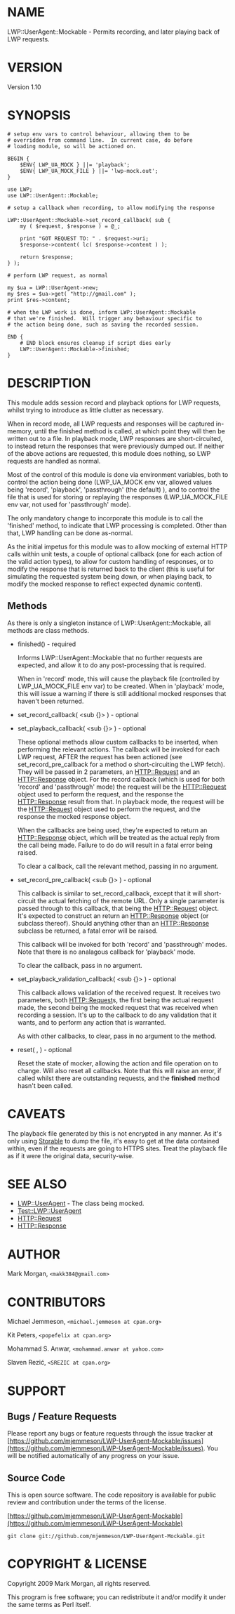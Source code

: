 # NAME

LWP::UserAgent::Mockable - Permits recording, and later playing back of LWP requests.

# VERSION

Version 1.10

# SYNOPSIS

    # setup env vars to control behaviour, allowing them to be
    # overridden from command line.  In current case, do before
    # loading module, so will be actioned on.

    BEGIN {
        $ENV{ LWP_UA_MOCK } ||= 'playback';
        $ENV{ LWP_UA_MOCK_FILE } ||= 'lwp-mock.out';
    }

    use LWP;
    use LWP::UserAgent::Mockable;

    # setup a callback when recording, to allow modifying the response

    LWP::UserAgent::Mockable->set_record_callback( sub {
        my ( $request, $response ) = @_;

        print "GOT REQUEST TO: " . $request->uri;
        $response->content( lc( $response->content ) );

        return $response;
    } );

    # perform LWP request, as normal

    my $ua = LWP::UserAgent->new;
    my $res = $ua->get( "http://gmail.com" );
    print $res->content;

    # when the LWP work is done, inform LWP::UserAgent::Mockable
    # that we're finished.  Will trigger any behaviour specific to
    # the action being done, such as saving the recorded session.

    END {
        # END block ensures cleanup if script dies early
        LWP::UserAgent::Mockable->finished;
    }

# DESCRIPTION

This module adds session record and playback options for LWP requests, whilst
trying to introduce as little clutter as necessary.

When in record mode, all LWP requests and responses will be captured in-memory,
until the finished method is called, at which point they will then be written
out to a file.  In playback mode, LWP responses are short-circuited, to instead
return the responses that were previously dumped out.  If neither of the above
actions are requested, this module does nothing, so LWP requests are handled as
normal.

Most of the control of this module is done via environment variables, both to
control the action being done (LWP\_UA\_MOCK env var, allowed values being
'record', 'playback', 'passthrough' (the default) ), and to control the file
that is used for storing or replaying the responses (LWP\_UA\_MOCK\_FILE env var,
not used for 'passthrough' mode).

The only mandatory change to incorporate this module is to call the 'finished'
method, to indicate that LWP processing is completed.  Other than that, LWP
handling can be done as-normal.

As the initial impetus for this module was to allow mocking of external HTTP
calls within unit tests, a couple of optional callback (one for each action of
the valid action types), to allow for custom handling of responses, or to modify
the response that is returned back to the client (this is useful for simulating
the requested system being down, or when playing back, to modify the mocked
response to reflect expected dynamic content).

## Methods

As there is only a singleton instance of LWP::UserAgent::Mockable, all methods
are class methods.

- finished() - required

    Informs LWP::UserAgent::Mockable that no further requests are expected, and
    allow it to do any post-processing that is required.

    When in 'record' mode, this will cause the playback file (controlled by
    LWP\_UA\_MOCK\_FILE env var) to be created.  When in 'playback' mode, this will
    issue a warning if there is still additional mocked responses that haven't been
    returned.

- set\_record\_callback( <sub {}> ) - optional
- set\_playback\_callback( <sub {}> ) - optional

    These optional methods allow custom callbacks to be inserted, when performing
    the relevant actions.  The callback will be invoked for each LWP request, AFTER
    the request has been actioned (see set\_record\_pre\_callback for a method o
    short-circuiting the LWP fetch).  They will be passed in 2 parameters, an
    [HTTP::Request](https://metacpan.org/pod/HTTP::Request) and an [HTTP::Response](https://metacpan.org/pod/HTTP::Response) object.  For the record callback
    (which is used for both 'record' and 'passthrough' mode) the request will be
    the [HTTP::Request](https://metacpan.org/pod/HTTP::Request) object used to perform the request, and the response the
    [HTTP::Response](https://metacpan.org/pod/HTTP::Response) result from that.  In playback mode, the request will be the
    [HTTP::Request](https://metacpan.org/pod/HTTP::Request) object used to perform the request, and the response the mocked
    response object.

    When the callbacks are being used, they're expected to return an
    [HTTP::Response](https://metacpan.org/pod/HTTP::Response) object, which will be treated as the actual reply from the
    call being made.  Failure to do do will result in a fatal error being raised.

    To clear a callback, call the relevant method, passing in no argument.

- set\_record\_pre\_callback( <sub {}> ) - optional

    This callback is similar to set\_record\_callback, except that it will
    short-circuit the actual fetching of the remote URL.  Only a single parameter
    is passed through to this callback, that being the [HTTP::Request](https://metacpan.org/pod/HTTP::Request) object.
    It's expected to construct an return an [HTTP::Response](https://metacpan.org/pod/HTTP::Response) object (or subclass
    thereof).  Should anything other than an [HTTP::Response](https://metacpan.org/pod/HTTP::Response) subclass be
    returned, a fatal error will be raised.

    This callback will be invoked for both 'record' and 'passthrough' modes.
    Note that there is no analagous callback for 'playback' mode.

    To clear the callback, pass in no argument.

- set\_playback\_validation\_callback( <sub {}> ) - optional

    This callback allows validation of the received request.  It receives two
    parameters, both [HTTP::Request](https://metacpan.org/pod/HTTP::Request)s, the first being the actual request made,
    the second being the mocked request that was received when recording a session.
    It's up to the callback to do any validation that it wants, and to perform any
    action that is warranted.

    As with other callbacks, to clear, pass in no argument to the method.

- reset( <action>, <file> ) - optional

    Reset the state of mocker, allowing the action and file operation on to change.
    Will also reset all callbacks.  Note that this will raise an error, if called
    whilst there are outstanding requests, and the **finished** method hasn't been
    called.

# CAVEATS

The playback file generated by this is not encrypted in any manner.  As it's
only using [Storable](https://metacpan.org/pod/Storable) to dump the file, it's easy to get at the data contained
within, even if the requests are going to HTTPS sites.  Treat the playback file
as if it were the original data, security-wise.

# SEE ALSO

- [LWP::UserAgent](https://metacpan.org/pod/LWP::UserAgent) - The class being mocked.
- [Test::LWP::UserAgent](https://metacpan.org/pod/Test::LWP::UserAgent)
- [HTTP::Request](https://metacpan.org/pod/HTTP::Request)
- [HTTP::Response](https://metacpan.org/pod/HTTP::Response)

# AUTHOR

Mark Morgan, `<makk384@gmail.com>`

# CONTRIBUTORS

Michael Jemmeson, `<michael.jemmeson at cpan.org>`

Kit Peters, `<popefelix at cpan.org>`

Mohammad S. Anwar, `<mohammad.anwar at yahoo.com>`

Slaven Rezić, `<SREZIC at cpan.org>`

# SUPPORT

## Bugs / Feature Requests

Please report any bugs or feature requests through the issue tracker
at [https://github.com/mjemmeson/LWP-UserAgent-Mockable/issues](https://github.com/mjemmeson/LWP-UserAgent-Mockable/issues).
You will be notified automatically of any progress on your issue.

## Source Code

This is open source software.  The code repository is available for
public review and contribution under the terms of the license.

[https://github.com/mjemmeson/LWP-UserAgent-Mockable](https://github.com/mjemmeson/LWP-UserAgent-Mockable)

    git clone git://github.com/mjemmeson/LWP-UserAgent-Mockable.git

# COPYRIGHT & LICENSE

Copyright 2009 Mark Morgan, all rights reserved.

This program is free software; you can redistribute it and/or modify it
under the same terms as Perl itself.
